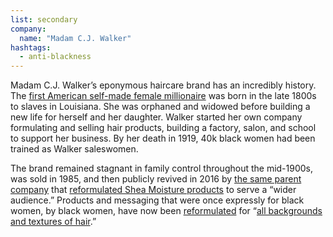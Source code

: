 ```yaml
---
list: secondary
company:
  name: "Madam C.J. Walker"
hashtags:
  - anti-blackness
---
```


Madam C.J. Walker’s eponymous haircare brand has an incredibly history. The [first American self-made female millionaire](http://mentalfloss.com/article/518125/retrobituaries-madam-cj-walker-first-self-made-female-millionaire-us) was born in the late 1800s to slaves in Louisiana. She was orphaned and widowed before building a new life for herself and her daughter. Walker started her own company formulating and selling hair products, building a factory, salon, and school to support her business. By her death in 1919, 40k black women had been trained as Walker saleswomen.

The brand remained stagnant in family control throughout the mid-1900s, was sold in 1985, and then publicly revived in 2016 by [the same parent company](https://www.sundialbrands.com/our-brands/) that [reformulated Shea Moisture products](#shea-moisture) to serve a “wider audience.” Products and messaging that were once expressly for black women, by black women, have now been [reformulated](https://www.bizjournals.com/newyork/news/2016/03/04/sephora-intro-madam-c-j-walker-female-milliionaire.html) for “[all backgrounds and textures of hair](https://www.usatoday.com/story/money/nation-now/2016/10/02/legacy-reborn-madam-cj-walker-hair-products-back/91433826/#).”
